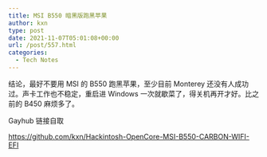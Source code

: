 ```yaml
---
title: MSI B550 暗黑版跑黑苹果
author: kxn
type: post
date: 2021-11-07T05:01:08+00:00
url: /post/557.html
categories:
  - Tech Notes
---
```


结论，最好不要用 MSI 的 B550 跑黑苹果，至少目前 Monterey 还没有人成功过。声卡工作也不稳定，重启进 Windows 一次就歇菜了，得关机再开才好。比之前的 B450 麻烦多了。

Gayhub 链接自取

<https://github.com/kxn/Hackintosh-OpenCore-MSI-B550-CARBON-WIFI-EFI>
